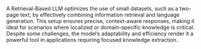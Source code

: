 A Retrieval-Based LLM optimizes the use of small datasets, such as a two-page text, by effectively combining information retrieval and language generation. This setup ensures precise, context-aware responses, making it ideal for scenarios where localized or domain-specific knowledge is critical. Despite some challenges, the model’s adaptability and efficiency render it a powerful tool in applications requiring focused knowledge extraction.
